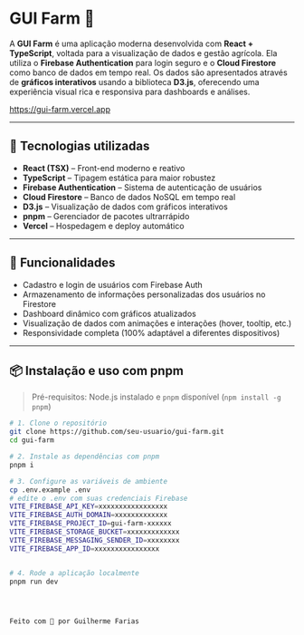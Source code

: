 # GUI Farm 🌿

A **GUI Farm** é uma aplicação moderna desenvolvida com **React + TypeScript**, voltada para a visualização de dados e gestão agrícola. Ela utiliza o **Firebase Authentication** para login seguro e o **Cloud Firestore** como banco de dados em tempo real. Os dados são apresentados através de **gráficos interativos** usando a biblioteca **D3.js**, oferecendo uma experiência visual rica e responsiva para dashboards e análises.

https://gui-farm.vercel.app


---

## 🚀 Tecnologias utilizadas

- **React (TSX)** – Front-end moderno e reativo
- **TypeScript** – Tipagem estática para maior robustez
- **Firebase Authentication** – Sistema de autenticação de usuários
- **Cloud Firestore** – Banco de dados NoSQL em tempo real
- **D3.js** – Visualização de dados com gráficos interativos
- **pnpm** – Gerenciador de pacotes ultrarrápido
- **Vercel** – Hospedagem e deploy automático

---

## 🔐 Funcionalidades

- Cadastro e login de usuários com Firebase Auth
- Armazenamento de informações personalizadas dos usuários no Firestore
- Dashboard dinâmico com gráficos atualizados
- Visualização de dados com animações e interações (hover, tooltip, etc.)
- Responsividade completa (100% adaptável a diferentes dispositivos)

---

## 📦 Instalação e uso com pnpm

> Pré-requisitos: Node.js instalado e `pnpm` disponível (`npm install -g pnpm`)

```bash
# 1. Clone o repositório
git clone https://github.com/seu-usuario/gui-farm.git
cd gui-farm

# 2. Instale as dependências com pnpm
pnpm i

# 3. Configure as variáveis de ambiente
cp .env.example .env
# edite o .env com suas credenciais Firebase
VITE_FIREBASE_API_KEY=xxxxxxxxxxxxxxxxx
VITE_FIREBASE_AUTH_DOMAIN=xxxxxxxxxxxxx
VITE_FIREBASE_PROJECT_ID=gui-farm-xxxxxx
VITE_FIREBASE_STORAGE_BUCKET=xxxxxxxxxxxxx
VITE_FIREBASE_MESSAGING_SENDER_ID=xxxxxxxx
VITE_FIREBASE_APP_ID=xxxxxxxxxxxxxxxx


# 4. Rode a aplicação localmente
pnpm run dev




Feito com 💚 por Guilherme Farias
